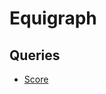 # Equigraph

## Queries

- [Score](https://github.com/Wildhoney/Equigraph/tree/main/src/queries/score)